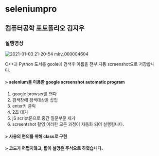 # seleniumpro
## 컴퓨터공학 포토폴리오 김지우
### 실행영상
![2021-01-03 21-20-54 mkv_000004604](https://user-images.githubusercontent.com/60593969/103480438-b7cfdf00-4e17-11eb-801f-54cabd09ba80.gif)

C++과 Python 도서를 goole에 검색후 이름을 전부 자동 screenshot으로 저장합니다.

#### > selenium을 이용한 google screenshot automatic program
1) google browser를 연다
2) 검색창에 검색대상을 삽입
3) enter키 클릭
4) 2초 대기
5) jS script문으로 중간 질문부문 제거
6) screentshot 촬영
이러한 모든 과정이 자동화 되어 실행됩니다.

#### > 사용의 편의를 위해 class로 구현 
#### > 코드가 어렵지않고, 짧아 설명은 주석으로 하였습니다.
